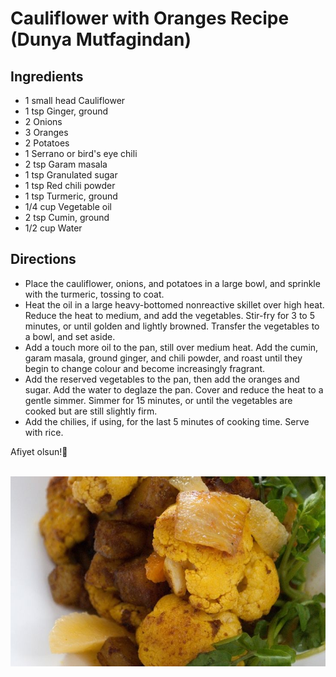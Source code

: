 # Cauliflower with Oranges Recipe (Dunya Mutfagindan)

## **Ingredients**

- 1 small head Cauliflower
- 1 tsp Ginger, ground
- 2 Onions
- 3 Oranges
- 2 Potatoes
- 1 Serrano or bird's eye chili
- 2 tsp Garam masala
- 1 tsp Granulated sugar
- 1 tsp Red chili powder
- 1 tsp Turmeric, ground
- 1/4 cup Vegetable oil
- 2 tsp Cumin, ground
- 1/2 cup Water

 ## **Directions**

- Place the cauliflower, onions, and potatoes in a large bowl, and sprinkle with the turmeric, tossing to coat.
- Heat the oil in a large heavy-bottomed nonreactive skillet over high heat. Reduce the heat to medium, and add the vegetables. Stir-fry for 3 to 5 minutes, or until golden and lightly browned. Transfer the vegetables to a bowl, and set aside.
- Add a touch more oil to the pan, still over medium heat. Add the cumin, garam masala, ground ginger, and chili powder, and roast until they begin to change colour and become increasingly fragrant.
- Add the reserved vegetables to the pan, then add the oranges and sugar. Add the water to deglaze the pan. Cover and reduce the heat to a gentle simmer. Simmer for 15 minutes, or until the vegetables are cooked but are still slightly firm.
- Add the chilies, if using, for the last 5 minutes of cooking time. Serve with rice.
  
Afiyet olsun!🍴
  </br>
  <br/>
  
  ![](./images/Cauliflower_with_Oranges.jpeg/ "Orange")
